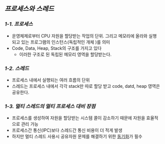 ## ***프로세스와 스레드***
  ### ***1-1. 프로세스***
  - 운영체제로부터 CPU 자원을 할당받는 작업의 단위. 그리고 메모리에 올라와 실행되고 있는 프로그램의 인스턴스(독립적인 개체 )를 의미
  - Code, Data, Heap, Stack의 구조를 가지고 있다
    - 이러한 구조로 된 독립된 메모리 영역을 할당받는다.
  ### ***1-2. 스레드***
  - 프로세스 내에서 실행되는 여러 흐름의 단위
  - 스레드는 프로세스 내에서 각각 stack만 따로 할당 받고 code, datd, heap 영역은 공유한다.
  ### ***1-3. 멀티 스레드의 멀티 프로세스 대비 장점***
  - 프로세스를 생성하여 자원을 할당받는 시스템 콜이 감소하기 때문에 자원을 효율적으로 관리 가능
  - 프로세스간 통신(IPC)보다 스레드간 통신 비용이 더 적게 발생
  - 하지만 멀티 스레드 사용시 공유자원 문제를 해결하기 위한 [동기화](./동기화.md)가 필수
